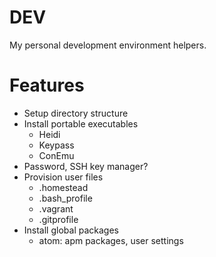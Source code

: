 # DEV

My personal development environment helpers.


# Features

  - Setup directory structure
  - Install portable executables
    - Heidi
    - Keypass
    - ConEmu
  - Password, SSH key manager?
  - Provision user files
      - .homestead
      - .bash_profile
      - .vagrant
      - .gitprofile
  - Install global packages
      - atom: apm packages, user settings
